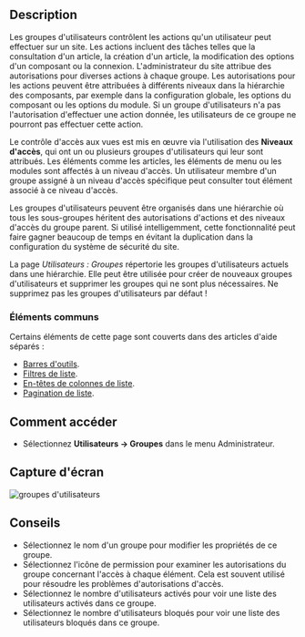 <!-- Filename: Help4.x:Users:_Groups / Display title: Utilisateurs : Groupes -->

## Description

Les groupes d'utilisateurs contrôlent les actions qu'un utilisateur peut effectuer sur un site. Les actions incluent des tâches telles que la consultation d'un article, la création d'un article, la modification des options d'un composant ou la connexion. L'administrateur du site attribue des autorisations pour diverses actions à chaque groupe. Les autorisations pour les actions peuvent être attribuées à différents niveaux dans la hiérarchie des composants, par exemple dans la configuration globale, les options du composant ou les options du module. Si un groupe d'utilisateurs n'a pas l'autorisation d'effectuer une action donnée, les utilisateurs de ce groupe ne pourront pas effectuer cette action.

Le contrôle d'accès aux vues est mis en œuvre via l'utilisation des **Niveaux d'accès**, qui ont un ou plusieurs groupes d'utilisateurs qui leur sont attribués. Les éléments comme les articles, les éléments de menu ou les modules sont affectés à un niveau d'accès. Un utilisateur membre d'un groupe assigné à un niveau d'accès spécifique peut consulter tout élément associé à ce niveau d'accès.

Les groupes d'utilisateurs peuvent être organisés dans une hiérarchie où tous les sous-groupes héritent des autorisations d'actions et des niveaux d'accès du groupe parent. Si utilisé intelligemment, cette fonctionnalité peut faire gagner beaucoup de temps en évitant la duplication dans la configuration du système de sécurité du site.

La page *Utilisateurs : Groupes* répertorie les groupes d'utilisateurs actuels dans une hiérarchie. Elle peut être utilisée pour créer de nouveaux groupes d'utilisateurs et supprimer les groupes qui ne sont plus nécessaires. Ne supprimez pas les groupes d'utilisateurs par défaut !

### Éléments communs

Certains éléments de cette page sont couverts dans des articles d'aide séparés :

* [Barres d'outils](jdocmanual?article=help/common-elements/toolbars).
* [Filtres de liste](jdocmanual?article=help/common-elements/list-filters).
* [En-têtes de colonnes de liste](jdocmanual?article=help/common-elements/list-column-headers).
* [Pagination de liste](jdocmanual?article=help/common-elements/list-pagination).

## Comment accéder

- Sélectionnez **Utilisateurs → Groupes** dans le menu Administrateur.

## Capture d'écran

![groupes d'utilisateurs](../../../fr/images/users/users-groups-list.png)

## Conseils

- Sélectionnez le nom d'un groupe pour modifier les propriétés de ce groupe.
- Sélectionnez l'icône de permission pour examiner les autorisations du groupe concernant l'accès à chaque élément. Cela est souvent utilisé pour résoudre les problèmes d'autorisations d'accès.
- Sélectionnez le nombre d'utilisateurs activés pour voir une liste des utilisateurs activés dans ce groupe.
- Sélectionnez le nombre d'utilisateurs bloqués pour voir une liste des utilisateurs bloqués dans ce groupe.
